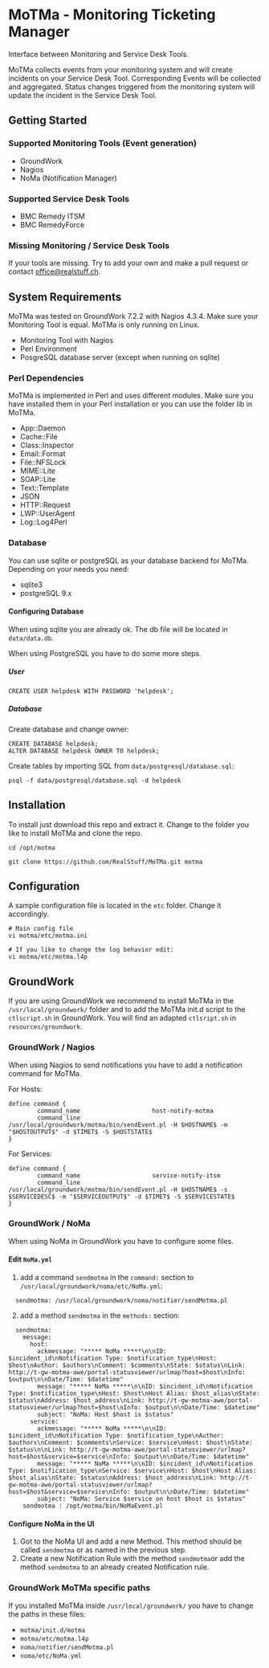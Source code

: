 # MoTMa - Monitoring Ticketing Manager

Interface between Monitoring and Service Desk Tools.

MoTMa collects events from your monitoring system and will create incidents on your Service Desk Tool. Corresponding Events will be collected and aggregated. Status changes triggered from the monitoring system will update the incident in the Service Desk Tool.

## Getting Started

### Supported Monitoring Tools (Event generation)

* GroundWork
* Nagios
* NoMa (Notification Manager)

### Supported Service Desk Tools

* BMC Remedy ITSM
* BMC RemedyForce

### Missing Monitoring / Service Desk Tools

If your tools are missing. Try to add your own and make a pull request or contact office@realstuff.ch.

## System Requirements

MoTMa was tested on GroundWork 7.2.2 with Nagios 4.3.4. Make sure your Monitoring Tool is equal. MoTMa is only running on Linux.
* Monitoring Tool with Nagios
* Perl Environment
* PosgreSQL database server (except when running on sqlite)

### Perl Dependencies

MoTMa is implemented in Perl and uses different modules. Make sure you have installed them in your Perl installation or you can use the folder lib in MoTMa.
* App::Daemon
* Cache::File
* Class::Inspector
* Email::Format
* File::NFSLock
* MIME::Lite
* SOAP::Lite
* Text::Template
* JSON
* HTTP::Request
* LWP::UserAgent
* Log::Log4Perl

### Database

You can use sqlite or postgreSQL as your database backend for MoTMa. Depending on your needs you need:
* sqlite3
* postgreSQL 9.x


#### Configuring Database

When using sqlite you are already ok. The db file will be located in `data/data.db`.

When using PostgreSQL you have to do some more steps.

##### User

```
CREATE USER helpdesk WITH PASSWORD 'helpdesk';
```

##### Database

Create database and change owner:

```
CREATE DATABASE helpdesk;
ALTER DATABASE helpdesk OWNER TO helpdesk;
```

Create tables by importing SQL from `data/postgresql/database.sql`:

```
psql -f data/postgresql/database.sql -d helpdesk
```

## Installation

To install just download this repo and extract it. Change to the folder you like to install MoTMa and clone the repo.

```
cd /opt/motma

git clone https://github.com/RealStuff/MoTMa.git motma
```

## Configuration

A sample configuration file is located in the `etc` folder. Change it accordingly. 

```
# Main config file
vi motma/etc/motma.ini

# If you like to change the log behavior edit:
vi motma/etc/motma.l4p
```
## GroundWork

If you are using GroundWork we recommend to install MoTMa in the `/usr/local/groundwork/` folder and to add the MoTMa init.d script to the `ctlscript.sh` in GroundWork. You will find an adapted `ctlsript.sh` in `resources/groundwork`.

### GroundWork / Nagios

When using Nagios to send notifications you have to add a notification command for MoTMa.

For Hosts:

```
define command {
        command_name                    host-notify-motma
        command_line                    /usr/local/groundwork/motma/bin/sendEvent.pl -H $HOSTNAME$ -m "$HOSTOUTPUT$" -d $TIMET$ -S $HOSTSTATE$
}
```

For Services:

```
define command {
        command_name                    service-notify-itsm
        command_line                    /usr/local/groundwork/motma/bin/sendEvent.pl -H $HOSTNAME$ -s $SERVICEDESC$ -m "$SERVICEOUTPUT$" -d $TIMET$ -S $SERVICESTATE$
}
```

### GroundWork / NoMa

When using NoMa in GroundWork you have to configure some files.

#### Edit `NoMa.yml`

1. add a command `sendmotma` in the `command:` section to `/usr/local/groundwork/noma/etc/NoMa.yml`:

```
  sendmotma: /usr/local/groundwork/noma/notifier/sendMotma.pl
```

2. add a method `sendmotma` in the `methods:` section:

```
  sendmotma:
    message:
      host:
        ackmessage: "***** NoMa *****\n\nID: $incident_id\nNotification Type: $notification_type\nHost: $host\nAuthor: $authors\nComment: $comments\nState: $status\nLink: http://t-gw-motma-awe/portal-statusviewer/urlmap?host=$host\nInfo: $output\n\nDate/Time: $datetime"
        message: "***** NoMa *****\n\nID: $incident_id\nNotification Type: $notification_type\nHost: $host\nHost Alias: $host_alias\nState: $status\nAddress: $host_address\nLink: http://t-gw-motma-awe/portal-statusviewer/urlmap?host=$host\nInfo: $output\n\nDate/Time: $datetime"
        subject: "NoMa: Host $host is $status"
      service:
        ackmessage: "***** NoMa *****\n\nID: $incident_id\nNotification Type: $notification_type\nAuthor: $authors\nComment: $comments\nService: $service\nHost: $host\nState: $status\n\nLink: http://t-gw-motma-awe/portal-statusviewer/urlmap?host=$host&service=$service\nInfo: $output\n\nDate/Time: $datetime"
        message: "***** NoMa *****\n\nID: $incident_id\nNotification Type: $notification_type\nService: $service\nHost: $host\nHost Alias: $host_alias\nState: $status\nAddress: $host_address\nLink: http://t-gw-motma-awe/portal-statusviewer/urlmap?host=$host&service=$service\nInfo: $output\n\nDate/Time: $datetime"
        subject: "NoMa: Service $service on host $host is $status"
    sendmotma : /opt/motma/bin/NoMaEvent.pl
```

#### Configure NoMa in the UI

1. Got to the NoMa UI and add a new Method. This method should be called `sendmotma` or as named in the previous step.
2. Create a new Notification Rule with the method `sendmotma`or add the method `sendmotma` to an already created Notification rule.

### GroundWork MoTMa specific paths

If you installed MoTMa inside `/usr/local/groundwork/` you have to change the paths in these files:

- `motma/init.d/motma`
- `motma/etc/motma.l4p`
- `noma/notifier/sendMotma.pl`
- `noma/etc/NoMa.yml`
